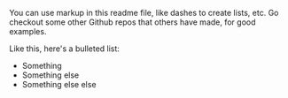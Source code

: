 You can use markup in this readme file, like dashes to create lists, etc.
Go checkout some other Github repos that others have made, for good examples.

Like this, here's a bulleted list:
- Something
- Something else
- Something else else
